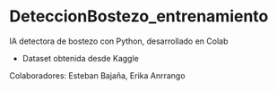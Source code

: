 # DeteccionBostezo_entrenamiento
IA detectora de bostezo con Python, desarrollado en Colab
- Dataset obtenida desde Kaggle


Colaboradores: Esteban Bajaña, Erika Anrrango
